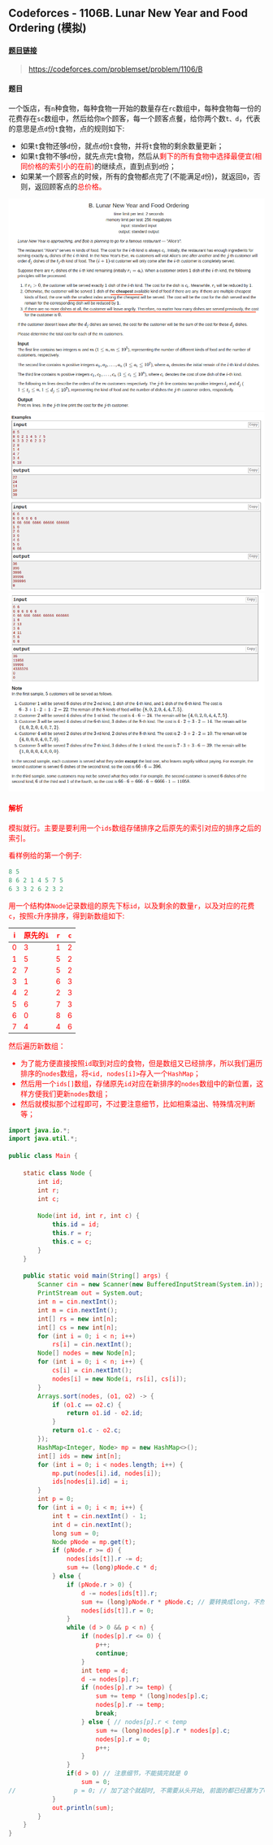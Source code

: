 ﻿## Codeforces - 1106B. Lunar New Year and Food Ordering (模拟)

#### [题目链接](https://codeforces.com/problemset/problem/1106/B)

> https://codeforces.com/problemset/problem/1106/B

#### 题目
一个饭店，有`n`种食物，每种食物一开始的数量存在`rc`数组中，每种食物每一份的花费存在`sc`数组中，然后给你`m`个顾客，每一个顾客点餐，给你两个数`t、d`，代表的意思是点`d`份`t`食物，点的规则如下:

* 如果`t`食物还够`d`份，就点`d`份`t`食物，并将`t`食物的剩余数量更新；
* 如果`t`食物不够`d`份，就先点完`t`食物，然后从<font color = red>剩下的所有食物中选择最便宜(相同价格的索引小的在前)</font>的继续点，直到点到`d`份；
* 如果某一个顾客点的时候，所有的食物都点完了(不能满足`d`份)，就返回`0`，否则，返回顾客点的<font color = red>总价格。

![在这里插入图片描述](images/1106B_t1.png)
![在这里插入图片描述](images/1106B_t2.png)
![在这里插入图片描述](images/1106B_t3.png)

#### 解析
模拟就行。主要是要<font color = red>利用一个`ids`数组存储排序之后原先的索引对应的排序之后的索引。</font>

看样例给的第一个例子:

```c
8 5
8 6 2 1 4 5 7 5
6 3 3 2 6 2 3 2
```
用一个结构体`Node`记录数组的原先下标`id`，以及剩余的数量`r`，以及对应的花费`c`，按照`c`升序排序，得到新数组如下:



|	i |原先的`i`|  `r`| `c`|
|-|-|-|-|
|0|3| 1 |2|
|1|5| 5| 2|
|2|7 |5 |2|
|3|1 |6 |3|
|4|2| 2| 3|
|5|6| 7 |3|
|6|0 |8 |6|
|7|4| 4 |6|



然后遍历新数组：

* 为了能方便直接按照`id`取到对应的食物，但是数组又已经排序，所以我们遍历排序的`nodes`数组，将`<id, nodes[i]>`存入一个`HashMap`；
* 然后用一个`ids[]`数组，存储原先`id`对应在新排序的`nodes`数组中的新位置，这样方便我们更新`nodes`数组；
* 然后就模拟那个过程即可，不过要注意细节，比如相乘溢出、特殊情况判断等；


```java
import java.io.*;
import java.util.*;

public class Main {

    static class Node {
        int id;
        int r;
        int c;

        Node(int id, int r, int c) {
            this.id = id;
            this.r = r;
            this.c = c;
        }
    }

    public static void main(String[] args) {
        Scanner cin = new Scanner(new BufferedInputStream(System.in));
        PrintStream out = System.out;
        int n = cin.nextInt();
        int m = cin.nextInt();
        int[] rs = new int[n];
        int[] cs = new int[n];
        for (int i = 0; i < n; i++)
            rs[i] = cin.nextInt();
        Node[] nodes = new Node[n];
        for (int i = 0; i < n; i++) {
            cs[i] = cin.nextInt();
            nodes[i] = new Node(i, rs[i], cs[i]);
        }
        Arrays.sort(nodes, (o1, o2) -> {
            if (o1.c == o2.c) {
                return o1.id - o2.id;
            }
            return o1.c - o2.c;
        });
        HashMap<Integer, Node> mp = new HashMap<>();
        int[] ids = new int[n];
        for (int i = 0; i < nodes.length; i++) {
            mp.put(nodes[i].id, nodes[i]);
            ids[nodes[i].id] = i;
        }
        int p = 0;
        for (int i = 0; i < m; i++) {
            int t = cin.nextInt() - 1;
            int d = cin.nextInt();
            long sum = 0;
            Node pNode = mp.get(t);
            if (pNode.r >= d) {
                nodes[ids[t]].r -= d;
                sum += (long)pNode.c * d;
            } else {
                if (pNode.r > 0) {
                    d -= nodes[ids[t]].r;
                    sum += (long)pNode.r * pNode.c; // 要转换成long，不然会溢出
                    nodes[ids[t]].r = 0;
                }
                while (d > 0 && p < n) {
                    if (nodes[p].r <= 0) {
                        p++;
                        continue;
                    }
                    int temp = d;
                    d -= nodes[p].r;
                    if (nodes[p].r >= temp) {
                        sum += temp * (long)nodes[p].c;
                        nodes[p].r -= temp;
                        break;
                    } else { // nodes[p].r < temp
                        sum += (long)nodes[p].r * nodes[p].c;
                        nodes[p].r = 0;
                        p++;
                    }
                }
                if(d > 0) // 注意细节，不能搞完就是 0 
                    sum = 0;
//                p = 0; // 加了这个就超时, 不需要从头开始, 前面的都已经置为了0
            }
            out.println(sum);
        }
    }
}

```

